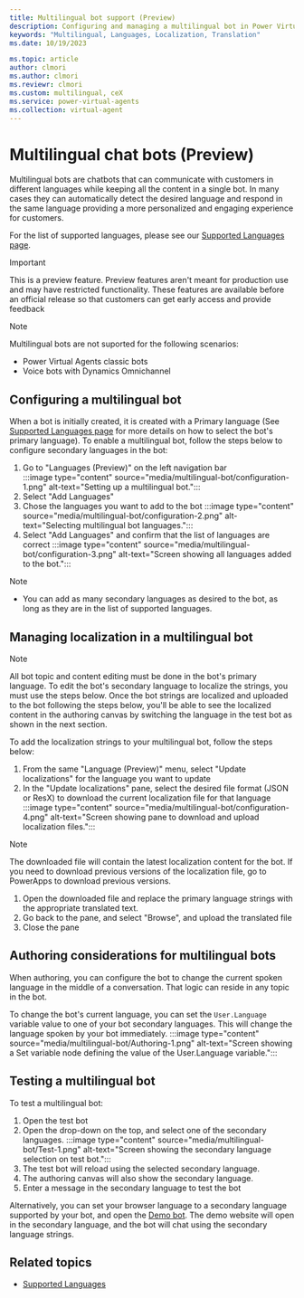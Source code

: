 ```yaml
---
title: Multilingual bot support (Preview)
description: Configuring and managing a multilingual bot in Power Virtual Agents
keywords: "Multilingual, Languages, Localization, Translation"
ms.date: 10/19/2023

ms.topic: article
author: clmori
ms.author: clmori
ms.reviewr: clmori
ms.custom: multilingual, ceX
ms.service: power-virtual-agents
ms.collection: virtual-agent
---
```


# Multilingual chat bots (Preview)

Multilingual bots are chatbots that can communicate with customers in different languages while keeping all the content in a single bot. In many cases they can automatically detect the desired language and respond in the same language providing a more personalized and engaging experience for customers. 

For the list of supported languages, please see our [Supported Languages page](authoring-language-support.md).

> [!IMPORTANT]
> This is a preview feature. Preview features aren't meant for production use and may have restricted functionality. These features are available before an official release so that customers can get early access and provide feedback

> [!NOTE]
> Multilingual bots are not suported for the following scenarios:
> * Power Virtual Agents classic bots
> * Voice bots with Dynamics Omnichannel


## Configuring a multilingual bot
When a bot is initially created, it is created with a Primary language (See [Supported Languages page](authoring-language-support.md) for more details on how to select the bot's primary language). To enable a multilingual bot, follow the steps below to configure secondary languages in the bot:

1. Go to "Languages (Preview)" on the left navigation bar   
  :::image type="content" source="media/multilingual-bot/configuration-1.png" alt-text="Setting up a multilingual bot.":::
1. Select "Add Languages"
1. Chose the languages you want to add to the bot
  :::image type="content" source="media/multilingual-bot/configuration-2.png" alt-text="Selecting multilingual bot languages.":::
1. Select "Add Languages" and confirm that the list of languages are correct
  :::image type="content" source="media/multilingual-bot/configuration-3.png" alt-text="Screen showing all languages added to the bot.":::

> [!NOTE]
> - You can add as many secondary languages as desired to the bot, as long as they are in the list of supported languages.

## Managing localization in a multilingual bot

> [!NOTE]
> All bot topic and content editing must be done in the bot's primary language. To edit the bot's secondary language to localize the strings, you must use the steps below.
> Once the bot strings are localized and uploaded to the bot following the steps below, you'll be able to see the localized content in the authoring canvas by switching the language in the test bot as shown in the next section.

To add the localization strings to your multilingual bot, follow the steps below:

1. From the same "Language (Preview)" menu, select "Update localizations" for the language you want to update
1. In the "Update localizations" pane, select the desired file format (JSON or ResX) to download the current localization file for that language
  :::image type="content" source="media/multilingual-bot/configuration-4.png" alt-text="Screen showing pane to download and upload localization files.":::
> [!NOTE]
> The downloaded file will contain the latest localization content for the bot. If you need to download previous versions of the localization file, go to PowerApps to download previous versions.
1. Open the downloaded file and replace the primary language strings with the appropriate translated text.
1. Go back to the pane, and select "Browse", and upload the translated file
1. Close the pane

## Authoring considerations for multilingual bots

When authoring, you can configure the bot to change the current spoken language in the middle of a conversation. That logic can reside in any topic in the bot.

To change the bot's current language, you can set the ```User.Language``` variable value to one of your bot secondary languages. This will change the language spoken by your bot immediately.
  :::image type="content" source="media/multilingual-bot/Authoring-1.png" alt-text="Screen showing a Set variable node defining the value of the User.Language variable.":::

## Testing a multilingual bot
To test a multilingual bot:

1. Open the test bot
1. Open the drop-down on the top, and select one of the secondary languages.
  :::image type="content" source="media/multilingual-bot/Test-1.png" alt-text="Screen showing the secondary language selection on test bot.":::
1. The test bot will reload using the selected secondary language. 
1. The authoring canvas will also show the secondary language.
1. Enter a message in the secondary language to test the bot

Alternatively, you can set your browser language to a secondary language supported by your bot, and open the [Demo bot](publication-connect-bot-to-web-channels.md?tabs=preview#customize-the-demo-website). The demo website will open in the secondary language, and the bot will chat using the secondary language strings.


## Related topics
- [Supported Languages](authoring-language-support.md)
